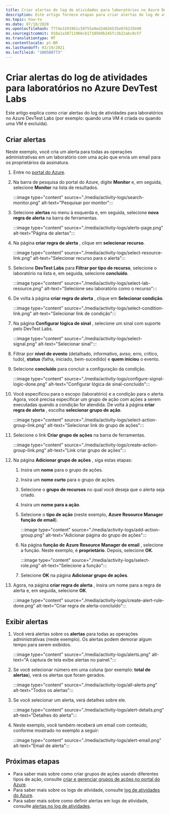 ```yaml
---
title: Criar alertas do log de atividades para laboratórios no Azure DevTest Labs
description: Este artigo fornece etapas para criar alertas do log de atividades para o laboratório no Azure DevTest Labs.
ms.topic: how-to
ms.date: 07/10/2020
ms.openlocfilehash: f774e3291961c58f55a9ed24026535e076235b98
ms.sourcegitcommit: 910a1a38711966cb171050db245fc3b22abc8c5f
ms.translationtype: MT
ms.contentlocale: pt-BR
ms.lasthandoff: 03/19/2021
ms.locfileid: "100588773"
---
```

# <a name="create-activity-log-alerts-for-labs-in-azure-devtest-labs"></a>Criar alertas do log de atividades para laboratórios no Azure DevTest Labs
Este artigo explica como criar alertas do log de atividades para laboratórios no Azure DevTest Labs (por exemplo: quando uma VM é criada ou quando uma VM é excluída).

## <a name="create-alerts"></a>Criar alertas
Neste exemplo, você cria um alerta para todas as operações administrativas em um laboratório com uma ação que envia um email para os proprietários da assinatura. 

1. Entre no [portal do Azure](https://portal.azure.com).
1. Na barra de pesquisa do portal do Azure, digite **Monitor** e, em seguida, selecione **Monitor** na lista de resultados. 

    :::image type="content" source="./media/activity-logs/search-monitor.png" alt-text="Pesquisar por monitor":::        
1. Selecione **alertas** no menu à esquerda e, em seguida, selecione **nova regra de alerta** na barra de ferramentas. 

    :::image type="content" source="./media/activity-logs/alerts-page.png" alt-text="Página de alertas":::    
1. Na página **criar regra de alerta** , clique em **selecionar recurso**. 

    :::image type="content" source="./media/activity-logs/select-resource-link.png" alt-text="Selecionar recurso para o alerta":::        
1. Selecione **DevTest Labs** para **Filtrar por tipo de recurso**, selecione o laboratório na lista e, em seguida, selecione **concluído**.

    :::image type="content" source="./media/activity-logs/select-lab-resource.png" alt-text="Selecione seu laboratório como o recurso":::
1. De volta à página **criar regra de alerta** , clique em **Selecionar condição**. 

    :::image type="content" source="./media/activity-logs/select-condition-link.png" alt-text="Selecionar link de condição":::    
1. Na página **Configurar lógica de sinal** , selecione um sinal com suporte pelo DevTest Labs. 

    :::image type="content" source="./media/activity-logs/select-signal.png" alt-text="Selecionar sinal":::
1. Filtrar por **nível de evento** (detalhado, informativo, aviso, erro, crítico, tudo), **status** (falha, iniciado, bem-sucedido) e **quem iniciou** o evento. 
1. Selecione **concluído** para concluir a configuração da condição. 

    :::image type="content" source="./media/activity-logs/configure-signal-logic-done.png" alt-text="Configurar lógica de sinal-concluído":::
1. Você especificou para o escopo (laboratório) e a condição para o alerta. Agora, você precisa especificar um grupo de ação com ações a serem executadas quando a condição for atendida. De volta à página **criar regra de alerta** , escolha **selecionar grupo de ação**. 

    :::image type="content" source="./media/activity-logs/select-action-group-link.png" alt-text="Selecionar link do grupo de ações":::
1. Selecione o link **Criar grupo de ações** na barra de ferramentas. 

    :::image type="content" source="./media/activity-logs/create-action-group-link.png" alt-text="Link criar grupo de ações":::
1. Na página **Adicionar grupo de ações** , siga estas etapas:
    1. Insira um **nome** para o grupo de ações.
    1. Insira um **nome curto** para o grupo de ações. 
    1. Selecione o **grupo de recursos** no qual você deseja que o alerta seja criado. 
    1. Insira um **nome para a ação**. 
    1. Selecione o **tipo de ação** (neste exemplo, **Azure Resource Manager função de email**). 

        :::image type="content" source="./media/activity-logs/add-action-group.png" alt-text="Adicionar página do grupo de ações":::
    1. Na página **função de Azure Resource Manager de email** , selecione a função. Neste exemplo, é **proprietário**. Depois, selecione **OK**. 

        :::image type="content" source="./media/activity-logs/select-role.png" alt-text="Selecione a função":::            
    1. Selecione **OK** na página **Adicionar grupo de ações**. 
1. Agora, na página **criar regra de alerta** , insira um nome para a regra de alerta e, em seguida, selecione **OK**. 

    :::image type="content" source="./media/activity-logs/create-alert-rule-done.png" alt-text="Criar regra de alerta-concluído":::

## <a name="view-alerts"></a>Exibir alertas 
1. Você verá alertas sobre os **alertas** para todas as operações administrativas (neste exemplo). Os alertas podem demorar algum tempo para serem exibidos. 

    :::image type="content" source="./media/activity-logs/alerts.png" alt-text="A captura de tela exibe alertas no painel.":::
1. Se você selecionar número em uma coluna (por exemplo: **total de alertas**), verá os alertas que foram gerados. 

    :::image type="content" source="./media/activity-logs/all-alerts.png" alt-text="Todos os alertas":::
1. Se você selecionar um alerta, verá detalhes sobre ele. 

    :::image type="content" source="./media/activity-logs/alert-details.png" alt-text="Detalhes do alerta":::
1. Neste exemplo, você também receberá um email com conteúdo, conforme mostrado no exemplo a seguir: 

    :::image type="content" source="./media/activity-logs/alert-email.png" alt-text="Email de alerta":::

## <a name="next-steps"></a>Próximas etapas
- Para saber mais sobre como criar grupos de ações usando diferentes tipos de ação, consulte [criar e gerenciar grupos de ações no portal do Azure](../azure-monitor/alerts/action-groups.md).
- Para saber mais sobre os logs de atividade, consulte  [log de atividades do Azure](../azure-monitor/essentials/activity-log.md).
- Para saber mais sobre como definir alertas em logs de atividade, consulte [alertas no log de atividades](../azure-monitor/alerts/activity-log-alerts.md).

